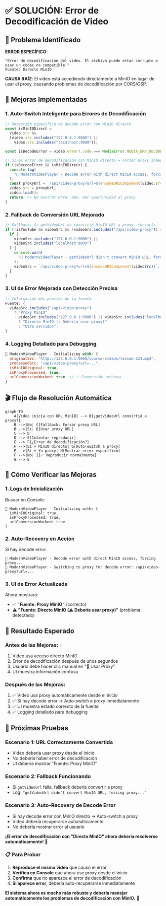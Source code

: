 # ✅ SOLUCIÓN: Error de Decodificación de Video

## 🎯 Problema Identificado

**ERROR ESPECÍFICO**:

```
"Error de decodificación del video. El archivo puede estar corrupto o usar un codec no compatible."
Fuente: Directo MinIO
```

**CAUSA RAÍZ**: El video está accediendo directamente a MinIO en lugar de usar el proxy, causando problemas de decodificación por CORS/CSP.

## 🔧 Mejoras Implementadas

### 1. **Auto-Switch Inteligente para Errores de Decodificación**

```javascript
// Detección específica de decode error con MinIO directo
const isMinIODirect =
  video.src &&
  (video.src.includes("127.0.0.1:9000") ||
    video.src.includes("localhost:9000"));

const isDecodeError = video.error?.code === MediaError.MEDIA_ERR_DECODE;

// Si es error de decodificación con MinIO directo → Forzar proxy inmediatamente
if (isDecodeError && isMinIODirect) {
  console.log(
    "🎥 ModernVideoPlayer - Decode error with direct MinIO access, forcing proxy..."
  );
  const proxyUrl = `/api/video-proxy?url=${encodeURIComponent(video.src)}`;
  video.src = proxyUrl;
  video.load();
  return; // No mostrar error aún, dar oportunidad al proxy
}
```

### 2. **Fallback de Conversión URL Mejorado**

```javascript
// Fallback: Si getVideoUrl no convirtió MinIO URL a proxy, forzarlo
if (!isYouTube && videoSrc && !videoSrc.includes("/api/video-proxy")) {
  if (
    videoSrc.includes("127.0.0.1:9000") ||
    videoSrc.includes("localhost:9000")
  ) {
    console.warn(
      "🎥 ModernVideoPlayer - getVideoUrl didn't convert MinIO URL, forcing proxy..."
    );
    videoSrc = `/api/video-proxy?url=${encodeURIComponent(videoSrc)}`;
  }
}
```

### 3. **UI de Error Mejorada con Detección Precisa**

```javascript
// Información más precisa de la fuente
Fuente: {
  videoSrc.includes("/api/video-proxy")
    ? "Proxy MinIO"
    : videoSrc.includes("127.0.0.1:9000") || videoSrc.includes("localhost:9000")
      ? "Directo MinIO (⚠️ Debería usar proxy)"
      : "Otro servidor";
}
```

### 4. **Logging Detallado para Debugging**

```javascript
🎥 ModernVideoPlayer - Initializing with: {
  originalSrc: "http://127.0.0.1:9000/course-videos/lesson-123.mp4",
  processedSrc: "/api/video-proxy?url=...",
  isMinIOOriginal: true,
  isProxyProcessed: true,
  urlConversionWorked: true  // ✅ Conversión exitosa
}
```

## 🎬 Flujo de Resolución Automática

```mermaid
graph TD
    A[Video inicia con URL MinIO] --> B{¿getVideoUrl convirtió a proxy?}
    B -->|No| C[Fallback: Forzar proxy URL]
    B -->|Sí| D[Usar proxy URL]
    C --> D
    D --> E[Intentar reproducir]
    E --> F{¿Error de decodificación?}
    F -->|Sí + MinIO directo| G[Auto-switch a proxy]
    F -->|Sí + Ya proxy| H[Mostrar error específico]
    F -->|No| I[✅ Reproducir normalmente]
    G --> E
```

## 🧪 Cómo Verificar las Mejoras

### 1. **Logs de Inicialización**

Buscar en Console:

```
🎥 ModernVideoPlayer - Initializing with: {
  isMinIOOriginal: true,
  isProxyProcessed: true,
  urlConversionWorked: true
}
```

### 2. **Auto-Recovery en Acción**

Si hay decode error:

```
🎥 ModernVideoPlayer - Decode error with direct MinIO access, forcing proxy...
🎥 ModernVideoPlayer - Switching to proxy for decode error: /api/video-proxy?url=...
```

### 3. **UI de Error Actualizada**

Ahora mostrará:

- ✅ **"Fuente: Proxy MinIO"** (correcto)
- ⚠️ **"Fuente: Directo MinIO (⚠️ Debería usar proxy)"** (problema detectado)

## 🎯 Resultado Esperado

### **Antes de las Mejoras:**

1. Video usa acceso directo MinIO
2. Error de decodificación después de unos segundos
3. Usuario debe hacer clic manual en "🔧 Usar Proxy"
4. UI muestra información confusa

### **Después de las Mejoras:**

1. ✅ Video usa proxy automáticamente desde el inicio
2. ✅ Si hay decode error → Auto-switch a proxy inmediatamente
3. ✅ UI muestra estado correcto de la fuente
4. ✅ Logging detallado para debugging

## 🚀 Próximas Pruebas

### **Escenario 1: URL Correctamente Convertida**

- Video debería usar proxy desde el inicio
- No debería haber error de decodificación
- UI debería mostrar "Fuente: Proxy MinIO"

### **Escenario 2: Fallback Funcionando**

- Si `getVideoUrl` falla, fallback debería convertir a proxy
- Log: `"getVideoUrl didn't convert MinIO URL, forcing proxy..."`

### **Escenario 3: Auto-Recovery de Decode Error**

- Si hay decode error con MinIO directo → Auto-switch a proxy
- Video debería recuperarse automáticamente
- No debería mostrar error al usuario

**¡El error de decodificación con "Directo MinIO" ahora debería resolverse automáticamente!** 🎯

### 📋 Para Probar

1. **Reproduce el mismo video** que causó el error
2. **Verifica en Console** que ahora use proxy desde el inicio
3. **Confirma** que no aparezca el error de decodificación
4. **Si aparece error**, debería auto-recuperarse inmediatamente

**El sistema ahora es mucho más robusto y debería manejar automáticamente los problemas de decodificación con MinIO.** 🚀
